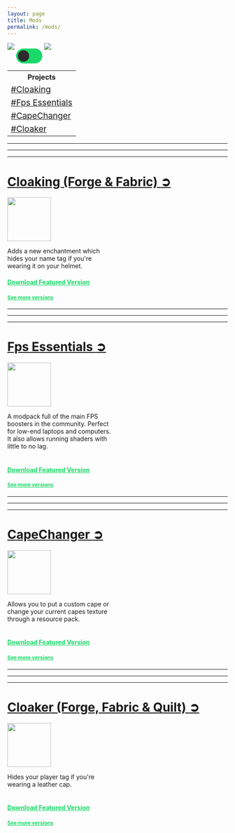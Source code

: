 ```yaml
---
layout: page
title: Mods
permalink: /mods/
---
```


<style>

    .switch {
    position: relative;
    display: inline-block;
    width: 60px;
    height: 34px;
    }

    .switch input { 
    opacity: 0;
    width: 0;
    height: 0;
    }

    .slider {
    position: absolute;
    cursor: pointer;
    top: 0;
    left: 0;
    right: 0;
    bottom: 0;
    background-color: #1bd86a;
    -webkit-transition: .4s;
    transition: .4s;
    }

    .slider:before {
    position: absolute;
    content: "";
    height: 26px;
    width: 26px;
    left: 4px;
    bottom: 4px;
    background-color: #2c2c2c;
    -webkit-transition: .4s;
    transition: .4s;
    }

    input:checked + .slider {
    background-color: #f16436;
    }

    input:focus + .slider {
    box-shadow: 0 0 1px #f16436;
    }

    input:checked + .slider:before {
    -webkit-transform: translateX(26px);
    -ms-transform: translateX(26px);
    transform: translateX(26px);
    }

    /* Rounded sliders */
    .slider.round {
    border-radius: 34px;
    }

    .slider.round:before {
    border-radius: 50%;
    }
    
</style>

<img src="/images/modrinth_tiny.png">
<label class="switch">
  <input type="checkbox" id="toggle" onclick="ToggleSwitch()">
  <span class="slider round"></span>
</label>
<img src="/images/curseforge_tiny.png">

<script>
function ToggleSwitch() {
  var checkBox = document.getElementById("toggle");
  if (checkBox.checked == true){
    cloakinglink.href = "https://www.curseforge.com/minecraft/mc-mods/cloaking";
    cloakingfeatured.href = "https://www.curseforge.com/minecraft/mc-mods/cloaking/files/4816672";
    cloakingfeatured.style = "color:#f16436;";
    cloakingversions.href = "https://www.curseforge.com/minecraft/mc-mods/cloaking/files";
    cloakingversions.style = "color:#f16436;";
    fps_essentialslink.href  = "https://www.curseforge.com/minecraft/modpacks/fps-essentials";
    fps_essentialsfeatured.href = "https://www.curseforge.com/minecraft/modpacks/fps-essentials/files/4768470";
    fps_essentialsfeatured.style = "color:#f16436;";
    fps_essentialsversions.href = "https://www.curseforge.com/minecraft/modpacks/fps-essentials/files";
    fps_essentialsversions.style = "color:#f16436;";
    capechangerlink.href = "https://www.curseforge.com/minecraft/mc-mods/capechanger";
    capechangerfeatured.href = "https://www.curseforge.com/minecraft/mc-mods/capechanger/files/4809188";
    capechangerfeatured.style = "color:#f16436;";
    capechangerversions.href = "https://www.curseforge.com/minecraft/mc-mods/capechanger/files";
    capechangerversions.style = "color:#f16436;";
    cloakerlink.href = "https://www.curseforge.com/minecraft/mc-mods/cloaker";
    cloakerfeatured.href = "https://www.curseforge.com/minecraft/mc-mods/cloaker/files/4768332";
    cloakerfeatured.style = "color:#f16436;";
    cloakerversions.href = "https://www.curseforge.com/minecraft/mc-mods/cloaker/files";
    cloakerversions.style = "color:#f16436;";
  } else {
    cloakinglink.href = "https://modrinth.com/mod/cloaking";
    cloakingfeatured.href = "https://modrinth.com/mod/cloaking/version/3.0.0-1.20.2";
    cloakingfeatured.style = "color:#1bd86a;";
    cloakingversions.href = "https://modrinth.com/mod/cloaking/versions";
    cloakingversions.style = "color:#1bd86a;";
    fps_essentialslink.href  = "https://modrinth.com/modpack/fps-essentials";
    fps_essentialsfeatured.href = "https://modrinth.com/modpack/fps-essentials/version/1.20.2";
    fps_essentialsfeatured.style = "color:#1bd86a;";
    fps_essentialsversions.href = "https://modrinth.com/modpack/fps-essentials/versions";
    fps_essentialsversions.style = "color:#1bd86a;";
    capechangerlink.href = "https://modrinth.com/mod/capechanger";
    capechangerfeatured.href = "https://modrinth.com/mod/capechanger/version/2.0.0";
    capechangerfeatured.style = "color:#1bd86a;";
    capechangerversions.href = "https://modrinth.com/mod/capechanger/versions";
    capechangerversions.style = "color:#1bd86a;";
    cloakerlink.href = "https://modrinth.com/datapack/cloaker";
    cloakerfeatured.href = "https://modrinth.com/datapack/cloaker/version/w5aQuity";
    cloakerfeatured.style = "color:#1bd86a;";
    cloakerversions.href = "https://modrinth.com/datapack/cloaker/versions";
    cloakerversions.style = "color:#1bd86a;";
  }
}
</script>



<table>
    <tr>
        <th>Projects</th>
    </tr>
    <tr>
        <td><big><a href="#cloaking">#Cloaking</a></big></td>
    </tr>
    <tr>
        <td><big><a href="#fps-essentials">#Fps Essentials</a></big></td>
    </tr>
    <tr> 
        <td><big><a href="#capechanger">#CapeChanger</a></big></td>
    </tr>
    <tr>
        <td><big><a href="#cloaker">#Cloaker</a></big></td>
    </tr>
</table>
<hr>
<hr>
<hr>

<p>
<h1><div><a href="#cloaking" id="cloaking">Cloaking (Forge & Fabric) </a><a href="https://modrinth.com/mod/cloaking" id="cloakinglink">➲</a></div></h1>
<img src="https://cdn-raw.modrinth.com/data/PCGwziNW/558391aa6ff9fb987e2c7ba1e4d184ce65428b3c.png" width=100 height =100>
</p>
Adds a new enchantment which<br>
hides your name tag if you're<br>
wearing it on your helmet.<br>
<h4><a href="https://modrinth.com/mod/cloaking/version/3.0.0-1.20.2" style="color:#1bd86a;" id="cloakingfeatured">Download Featured Version</a><h4>
<h4><small><a href="https://modrinth.com/mod/cloaking/versions" style="color:#1bd86a;" id="cloakingversions">See more versions</a></small></h4>

<hr>
<hr>
<hr>

<p>
<h1><div><a href="#fps-essentials" id="fps-essentials">Fps Essentials </a><a href="https://modrinth.com/modpack/fps-essentials" id="fps_essentialslink">➲</a></div></h1>
<img src="https://cdn-raw.modrinth.com/data/WeGC6tLm/c8baf21ba1d0dbc28d81d164f09a2250a8b57a6b.jpeg" width=100 height =100>
</p>
A modpack full of the main FPS<br>
boosters in the community. Perfect<br>
for low-end laptops and computers.<br>
It also allows running shaders with<br>
little to no lag.<br>
<br>
<h4><a href="https://modrinth.com/modpack/fps-essentials/version/1.20.2" style="color:#1bd86a;" id="fps_essentialsfeatured">Download Featured Version</a><h4>
<h4><small><a href="https://modrinth.com/modpack/fps-essentials/versions" style="color:#1bd86a;" id="fps_essentialsversions">See more versions</a></small></h4>

<hr>
<hr>
<hr>

<p>
<h1><div><a href="#capechanger" id="capechanger">CapeChanger </a><a href="https://modrinth.com/mod/capechanger" id="capechangerlink">➲</a></div></h1>
<img src="https://cdn-raw.modrinth.com/data/g2igxsu3/13de9d1440aab44b63da63652a46e2e27da8a75e.png" width=100 height =100>
</p>
Allows you to put a custom cape or<br>
change your current capes texture<br>
through a resource pack.<br>
<br>
<h4><a href="https://modrinth.com/mod/capechanger/version/2.0.0" style="color:#1bd86a;" id="capechangerfeatured">Download Featured Version</a><h4>
<h4><small><a href="https://modrinth.com/mod/capechanger/versions" style="color:#1bd86a;" id="capechangerversions">See more versions</a></small></h4>

<hr>
<hr>
<hr>

<p>
<h1><div><a href="#cloaker" id="cloaker">Cloaker (Forge, Fabric & Quilt) </a><a href="https://modrinth.com/datapack/cloaker" id="cloakerlink">➲</a></div></h1>
<img src="https://cdn-raw.modrinth.com/data/qTtyWxGO/9d8c88b530943e1bf0e4cd82592b6e197592ee5f.jpeg" width=100 height =100>
</p>
Hides your player tag if you're<br>
wearing a leather cap.<br>
<br>
<h4><a href="https://modrinth.com/datapack/cloaker/version/w5aQuity" style="color:#1bd86a;" id="cloakerfeatured">Download Featured Version</a><h4>
<h4><small><a href="https://modrinth.com/datapack/cloaker/versions" style="color:#1bd86a;" id="cloakerversions">See more versions</a></small></h4>